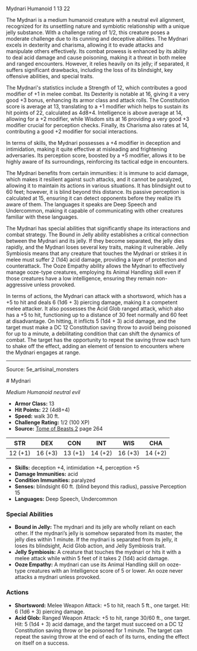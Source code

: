 <MonsterName/>Mydnari</MonsterName>
<CreatureType/>Humanoid</CreatureType>
<CR/>1</CR>
<AC/>13</AC>
<HP/>22</HP>
<summary>The Mydnari is a medium humanoid creature with a neutral evil alignment, recognized for its unsettling nature and symbiotic relationship with a unique jelly substance. With a challenge rating of 1/2, this creature poses a moderate challenge due to its cunning and deceptive abilities. The Mydnari excels in dexterity and charisma, allowing it to evade attacks and manipulate others effectively. Its combat prowess is enhanced by its ability to deal acid damage and cause poisoning, making it a threat in both melee and ranged encounters. However, it relies heavily on its jelly; if separated, it suffers significant drawbacks, including the loss of its blindsight, key offensive abilities, and special traits. </summary>

<detail>

The Mydnari's statistics include a Strength of 12, which contributes a good modifier of +1 in melee combat. Its Dexterity is notable at 16, giving it a very good +3 bonus, enhancing its armor class and attack rolls. The Constitution score is average at 13, translating to a +1 modifier which helps to sustain its hit points of 22, calculated as 4d8+4. Intelligence is above average at 14, allowing for a +2 modifier, while Wisdom sits at 16 providing a very good +3 modifier crucial for perception checks. Finally, its Charisma also rates at 14, contributing a good +2 modifier for social interactions. 

In terms of skills, the Mydnari possesses a +4 modifier in deception and intimidation, making it quite effective at misleading and frightening adversaries. Its perception score, boosted by a +5 modifier, allows it to be highly aware of its surroundings, reinforcing its tactical edge in encounters. 

The Mydnari benefits from certain immunities: it is immune to acid damage, which makes it resilient against such attacks, and it cannot be paralyzed, allowing it to maintain its actions in various situations. It has blindsight out to 60 feet; however, it is blind beyond this distance. Its passive perception is calculated at 15, ensuring it can detect opponents before they realize it’s aware of them. The languages it speaks are Deep Speech and Undercommon, making it capable of communicating with other creatures familiar with these languages.

The Mydnari has special abilities that significantly shape its interactions and combat strategy. The Bound in Jelly ability establishes a critical connection between the Mydnari and its jelly. If they become separated, the jelly dies rapidly, and the Mydnari loses several key traits, making it vulnerable. Jelly Symbiosis means that any creature that touches the Mydnari or strikes it in melee must suffer 2 (1d4) acid damage, providing a layer of protection and counterattack. The Ooze Empathy ability allows the Mydnari to effectively manage ooze-type creatures, employing its Animal Handling skill even if those creatures have a low intelligence, ensuring they remain non-aggressive unless provoked.

In terms of actions, the Mydnari can attack with a shortsword, which has a +5 to hit and deals 6 (1d6 + 3) piercing damage, making it a competent melee attacker. It also possesses the Acid Glob ranged attack, which also has a +5 to hit, functioning up to a distance of 30 feet normally and 60 feet at disadvantage. On hitting, it inflicts 5 (1d4 + 3) acid damage, and the target must make a DC 12 Constitution saving throw to avoid being poisoned for up to a minute, a debilitating condition that can shift the dynamics of combat. The target has the opportunity to repeat the saving throw each turn to shake off the effect, adding an element of tension to encounters where the Mydnari engages at range.</detail>



---

Source: 5e_artisinal_monsters

<statblock>
# Mydnari

*Medium* *Humanoid* *neutral evil*

- **Armor Class:** 13
- **Hit Points:** 22 (4d8+4)
- **Speed:** walk 30 ft.
- **Challenge Rating:** 1/2 (100 XP)
- **Source:** [Tome of Beasts 2](https://koboldpress.com/kpstore/product/tome-of-beasts-2-for-5th-edition) page 264

| STR | DEX | CON | INT | WIS | CHA |
| --- | --- | --- | --- | --- | --- |
| 12 (+1) | 16 (+3) | 13 (+1) | 14 (+2) | 16 (+3) | 14 (+2) |

- **Skills:** deception +4, intimidation +4, perception +5
- **Damage Immunities:** acid
- **Condition Immunities:** paralyzed
- **Senses:** blindsight 60 ft. (blind beyond this radius), passive Perception 15
- **Languages:** Deep Speech, Undercommon

### Special Abilities

- **Bound in Jelly:** The mydnari and its jelly are wholly reliant on each other. If the mydnari’s jelly is somehow separated from its master, the jelly dies within 1 minute. If the mydnari is separated from its jelly, it loses its blindsight, Acid Glob action, and Jelly Symbiosis trait.
- **Jelly Symbiosis:** A creature that touches the mydnari or hits it with a melee attack while within 5 feet of it takes 2 (1d4) acid damage.
- **Ooze Empathy:** A mydnari can use its Animal Handling skill on ooze-type creatures with an Intelligence score of 5 or lower. An ooze never attacks a mydnari unless provoked.

### Actions

- **Shortsword:** Melee Weapon Attack: +5 to hit, reach 5 ft., one target. Hit: 6 (1d6 + 3) piercing damage.
- **Acid Glob:** Ranged Weapon Attack: +5 to hit, range 30/60 ft., one target. Hit: 5 (1d4 + 3) acid damage, and the target must succeed on a DC 12 Constitution saving throw or be poisoned for 1 minute. The target can repeat the saving throw at the end of each of its turns, ending the effect on itself on a success.


</statblock>


